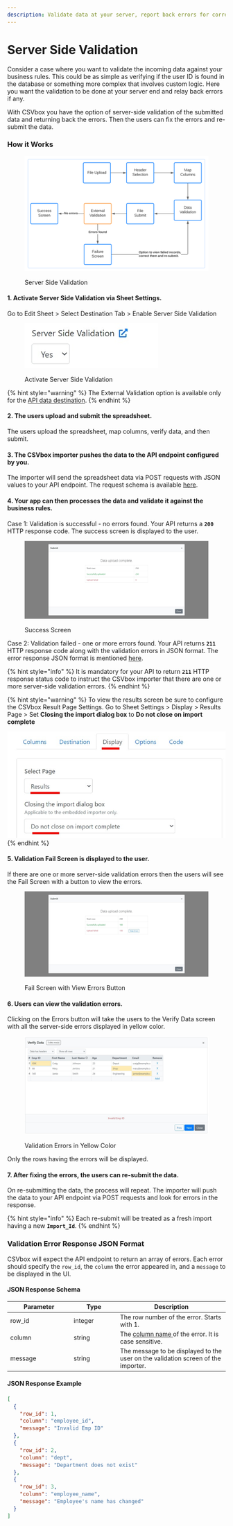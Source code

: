```yaml
---
description: Validate data at your server, report back errors for correction.
---
```


# Server Side Validation

Consider a case where you want to validate the incoming data against your business rules. This could be as simple as verifying if the user ID is found in the database or something more complex that involves custom logic. Here you want the validation to be done at your server end and relay back errors if any.

With CSVbox you have the option of server-side validation of the submitted data and returning back the errors. Then the users can fix the errors and re-submit the data.

### How it Works

<figure><img src="../.gitbook/assets/External Validation (1).svg" alt=""><figcaption><p>Server Side Validation</p></figcaption></figure>

#### 1. Activate Server Side Validation via Sheet Settings.

Go to Edit Sheet > Select Destination Tab > Enable Server Side Validation

<div align="left">

<figure><img src="../.gitbook/assets/server-side button.jpg" alt=""><figcaption><p>Activate Server Side Validation</p></figcaption></figure>

</div>

{% hint style="warning" %}
The External Validation option is available only for the [API data destination](../destinations/#api-webhook).
{% endhint %}

#### 2. The users upload and submit the spreadsheet.

The users upload the spreadsheet, map columns, verify data, and then submit.

#### 3. The CSVbox importer pushes the data to the API endpoint configured by you.

The importer will send the spreadsheet data via POST requests with JSON values to your API endpoint. The request schema is available [here](https://help.csvbox.io/destinations#sample-json-post-to-your-api).

#### 4. Your app can then processes the data and validate it against the business rules.

Case 1: Validation is successful - no errors found. Your API returns a **`200`** HTTP response code. The success screen is displayed to the user.

<figure><img src="../.gitbook/assets/image (2).png" alt=""><figcaption><p>Success Screen</p></figcaption></figure>

Case 2: Validation failed - one or more errors found. Your API returns **`211`** HTTP response code along with the validation errors in JSON format. The error response JSON format is mentioned [here](server-side-validation.md#validation-error-json-response-format).

{% hint style="info" %}
It is mandatory for your API to return **`211`** HTTP response status code to instruct the CSVbox importer that there are one or more server-side validation errors.
{% endhint %}

{% hint style="warning" %}
To view the results screen be sure to configure the CSVbox Result Page Settings. Go to Sheet Settings > Display > Results Page > Set **Closing the import dialog box** to **Do not close on import complete**

![](<../.gitbook/assets/do not close.jpg>)
{% endhint %}

#### 5. Validation Fail Screen is displayed to the user.

If there are one or more server-side validation errors then the users will see the Fail Screen with a button to view the errors.

<figure><img src="../.gitbook/assets/image.png" alt=""><figcaption><p>Fail Screen with View Errors Button</p></figcaption></figure>

#### 6. Users can view the validation errors.

Clicking on the Errors button will take the users to the Verify Data screen with all the server-side errors displayed in yellow color.

<figure><img src="../.gitbook/assets/verify.jpg" alt=""><figcaption><p>Validation Errors in Yellow Color</p></figcaption></figure>

Only the rows having the errors will be displayed.

#### 7. After fixing the errors, the users can re-submit the data.

On re-submitting the data, the process will repeat. The importer will push the data to your API endpoint via POST requests and look for errors in the response.

{% hint style="info" %}
Each re-submit will be treated as a fresh import having a new **`Import_Id`**.
{% endhint %}

### Validation Error Response JSON Format

CSVbox will expect the API endpoint to return an array of errors. Each error should specify the `row_id`, the `column` the error appeared in, and a `message` to be displayed in the UI.

#### JSON Response Schema

<table><thead><tr><th width="132.33333333333331">Parameter</th><th width="93">Type</th><th>Description</th></tr></thead><tbody><tr><td>row_id</td><td>integer</td><td>The row number of the error. Starts with 1.</td></tr><tr><td>column</td><td>string</td><td>The <a href="https://help.csvbox.io/dashboard-settings/sheet-options#column-name">column name </a>of the error. It is case sensitive.</td></tr><tr><td>message</td><td>string</td><td>The message to be displayed to the user on the validation screen of the importer.</td></tr></tbody></table>

#### JSON Response Example

```json
[
  {
    "row_id": 1,
    "column": "employee_id",
    "message": "Invalid Emp ID"
  },
  {
    "row_id": 2,
    "column": "dept",
    "message": "Department does not exist"
  },
  {
    "row_id": 3,
    "column": "employee_name",
    "message": "Employee's name has changed"
  }
]
```
